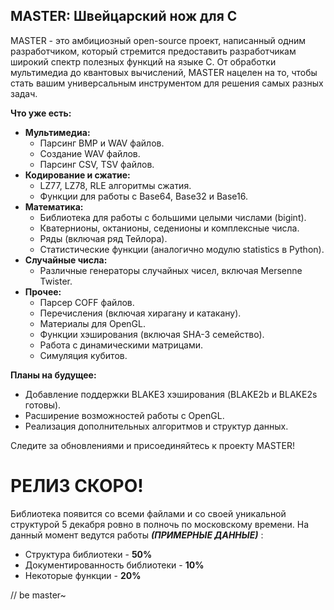 ## MASTER: Швейцарский нож для C

MASTER - это амбициозный open-source проект, написанный одним разработчиком, который стремится предоставить разработчикам широкий спектр полезных функций на языке C. От обработки мультимедиа до квантовых вычислений, MASTER нацелен на то, чтобы стать вашим универсальным инструментом для решения самых разных задач.

**Что уже есть:**

* **Мультимедиа:**
    * Парсинг BMP и WAV файлов.
    * Создание WAV файлов.
    * Парсинг CSV, TSV файлов.
* **Кодирование и сжатие:**
    * LZ77, LZ78, RLE алгоритмы сжатия.
    * Функции для работы с Base64, Base32 и Base16.
* **Математика:**
    * Библиотека для работы с большими целыми числами (bigint).
    * Кватернионы, октанионы, седенионы и комплексные числа.
    * Ряды (включая ряд Тейлора).
    * Статистические функции (аналогично модулю statistics в Python).
* **Случайные числа:**
    * Различные генераторы случайных чисел, включая Mersenne Twister.
* **Прочее:**
    * Парсер COFF файлов.
    * Перечисления (включая хирагану и катакану).
    * Материалы для OpenGL.
    * Функции хэширования (включая SHA-3 семейство).
    * Работа с динамическими матрицами.
    * Симуляция кубитов.

**Планы на будущее:**

* Добавление поддержки BLAKE3 хэширования (BLAKE2b и BLAKE2s готовы).
* Расширение возможностей работы с OpenGL.
* Реализация дополнительных алгоритмов и структур данных.

Следите за обновлениями и присоединяйтесь к проекту MASTER!

# РЕЛИЗ СКОРО!
Библиотека появится со всеми файлами и со своей уникальной структурой 5 декабря ровно в полночь по московскому времени.
На данный момент ведутся работы ***(ПРИМЕРНЫЕ ДАННЫЕ)*** :
* Структура библиотеки - **50%**
* Документированность библиотеки - **10%**
* Некоторые функции - **20%**

// be master~
